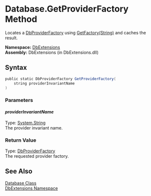 Database.GetProviderFactory Method
==================================
Locates a [DbProviderFactory][1] using [GetFactory(String)][2] and caches the result.

**Namespace:** [DbExtensions][3]  
**Assembly:** DbExtensions (in DbExtensions.dll)

Syntax
------

```csharp
public static DbProviderFactory GetProviderFactory(
	string providerInvariantName
)
```

### Parameters

#### *providerInvariantName*
Type: [System.String][4]  
The provider invariant name.

### Return Value
Type: [DbProviderFactory][1]  
The requested provider factory.

See Also
--------
[Database Class][5]  
[DbExtensions Namespace][3]  

[1]: http://msdn.microsoft.com/en-us/library/c6c4a26c
[2]: http://msdn.microsoft.com/en-us/library/h508h681
[3]: ../README.md
[4]: http://msdn.microsoft.com/en-us/library/s1wwdcbf
[5]: README.md